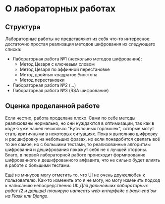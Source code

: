 # О лабораторных работах

## Структура

Лабораторные работы не представляют из себя что-то интересное: достаточно простая реализация методов шифрования их следующего списка:

- Лабораторная работа №1 (несколько методов шифрования):
  - Метод Цезаря с ключевым словом
  - Метод Цезаря по аффинной перестановке
  - Метод двойных квадратов Уинстона
  - Метод перестановки
- Лабораторная работа №2 (...)
- Лабораторная работа №3 (RSA шифрование)

## Оценка проделанной работе

Если честно, работа проделана плохо. Сами по себе методы реализованы нормально, но они нуждаются в оптимизации, так как в коде я уже нашел несколько "Бутылочных горлышек", которые могут стать критичными в некоторых ситуациях. Пока я выполняю шифровку и расшифровку на небольших фразах, но если понадобится сделать всё то же самое, но с большими тестами, то реализованные алгоритмы шифрования и дешифрования покажут себя не с лучшей стороны. Благо, в первой лабораторной работе происходит формирование шифрованного и дешифрованного алфавита, что не сильно будет влиять в работе с большими тестами.

Ещё из минусов могу отметить то, что UI не очень дружелюбен к пользователю. Как-то изменить это я не могу, но могу изменить подход к написанию непосредственно UI: _Для дальнейших лабораторных работ (2 и дальше) планирую написать web-интерфейс с back-end'ом на Flask или Django._
